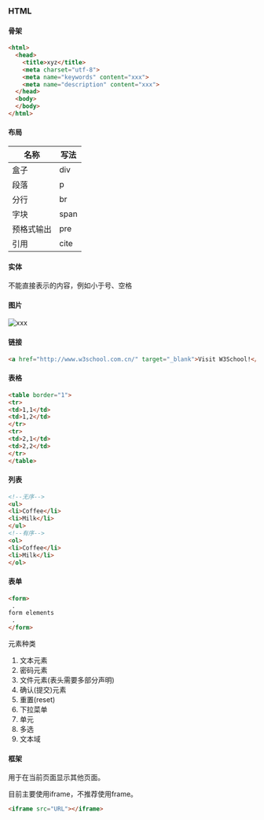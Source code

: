 ### HTML

#### 骨架

```html
<html>
  <head>
    <title>xyz</title>
    <meta charset="utf-8">
    <meta name="keywords" content="xxx">
    <meta name="description" content="xxx">
  </head>
  <body>
  </body>
</html>
```

#### 布局

| 名称       | 写法 |
| ---------- | ---- |
| 盒子       | div  |
| 段落       | p    |
| 分行       | br   |
| 字块       | span |
| 预格式输出 | pre  |
| 引用       | cite |

#### 实体

不能直接表示的内容，例如小于号、空格

#### 图片

<img src="/home/spring/Desktop/myNote/Java/02_HTML%E5%92%8CCSS/xxx.xxx" alt="xxx">

#### 链接

```html
<a href="http://www.w3school.com.cn/" target="_blank">Visit W3School!</a>
```

#### 表格

```html
<table border="1">
<tr>
<td>1,1</td>
<td>1,2</td>
</tr>
<tr>
<td>2,1</td>
<td>2,2</td>
</tr>
</table>
```

#### 列表

```html
<!--无序-->
<ul>
<li>Coffee</li>
<li>Milk</li>
</ul>
<!--有序-->
<ol>
<li>Coffee</li>
<li>Milk</li>
</ol>
```

#### 表单

```html
<form>
 .
form elements
 .
</form>
```

元素种类

1. 文本元素
2. 密码元素
3. 文件元素(表头需要多部分声明)
4. 确认(提交)元素
5. 重置(reset)
6. 下拉菜单
7. 单元
8. 多选
9. 文本域

#### 框架

用于在当前页面显示其他页面。

目前主要使用iframe，不推荐使用frame。

```html
<iframe src="URL"></iframe>
```
